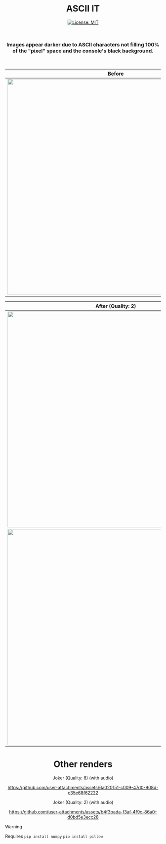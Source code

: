 <div align="center">
  
# ASCII IT
[![License: MIT](https://img.shields.io/badge/License-MIT-yellow.svg)](https://opensource.org/licenses/MIT)

<br>
<h3> Images appear darker due to ASCII characters not filling 100% of the "pixel" space and the console's black background.  </h3>
<br>

Before             |  Before
:-------------------------:|:-------------------------:
 <img src="https://github.com/user-attachments/assets/658a14f2-feb5-44cc-b6ae-44287e3e23b5" width="700">  |   <img src="https://github.com/user-attachments/assets/ccc6ecc3-5feb-4fb3-acd0-b98a96222f09" width="700">

After (Quality: 2)            |  After (Quality: 16)
:-------------------------:|:-------------------------:
 <img src="https://github.com/user-attachments/assets/fffe4a4e-fb58-49e2-8061-33d2e9299831" width="700">  |   <img src="https://github.com/user-attachments/assets/9efa17a7-9120-4399-9ce9-b2671e5437d9" width="700">
 <img src="https://github.com/user-attachments/assets/ab78f9c6-6e75-40a0-9692-ca3a29b869d0" width="700">  |   <img src="https://github.com/user-attachments/assets/f8d02c69-b11e-4e37-80bf-49c2edebe763" width="700">

# Other renders

Joker (Quality: 8) (with audio)

https://github.com/user-attachments/assets/6a020151-c009-47d0-908d-c35e68f62222

Joker (Quality: 2) (with audio)

https://github.com/user-attachments/assets/b4f3bada-f3af-4f9c-86a0-d0bd5e3ecc28






</div>




> [!WARNING]  
> Requires `pip install numpy` `pip install pillow`








